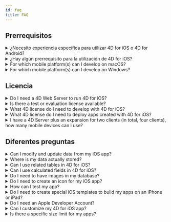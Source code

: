 ```yaml
---
id: faq
title: FAQ
---
```


## Prerrequisitos



<details><summary style= {{ fontWeight: "bold", marginBottom: "20px" }}>¿Necesito experiencia específica para utilizar 4D for iOS o 4D for Android?</summary>

No. Con 4D for iOS y 4D for Android, puede crear fácilmente proyectos móviles directamente desde 4D, sin necesidad de experiencia previa en la creación de aplicaciones iOS o Android nativas.

El editor de proyectos móviles se ha diseñado para que no necesite ningún conocimiento específico en el desarrollo de aplicaciones móviles.

</details>



<details>
<summary style= {{ fontWeight: "bold" , marginBottom: "20px" }}>¿Hay algún prerrequisito para la utilización de 4D for iOS?</summary>

See the requirements list [here](../getting-started/requirements.md).

</details>

<details><summary style= {{ fontWeight: "bold" , marginBottom: "20px" }}>For which mobile platform(s) can I develop on macOS?</summary>

You can develop for both the iOS and Android mobile platforms.

</details>

<details><summary style= {{ fontWeight: "bold" , marginBottom: "20px" }}>For which mobile platform(s) can I develop on Windows?</summary>

You can only develop for the Android platform.

For the iOS platform, we need XCode to compile the final application and to run the Simulator.

</details>




## Licencia

<details><summary style= {{ fontWeight: "bold" , marginBottom: "20px" }}>Do I need a 4D Web Server to run 4D for iOS?</summary>

No. 4D for iOS is included in 4D Server v17 R2 and up.

</details>



<details>
<summary style= {{ fontWeight: "bold" , marginBottom: "20px" }}>Is there a test or evaluation license available?</summary>

If you already have a 4D Developer Pro or 4D Server license for 4D v17 R2 or newer, 4D for iOS is included.

If you're not a 4D Partner or don't participate in the 4D Maintenance program, you have to wait for 4D v18.

</details>


<details><summary style= {{ fontWeight: "bold" , marginBottom: "20px" }}>What 4D license do I need to develop with 4D for iOS?</summary>

You need a 4D Developer Pro v17 R2 or newer (macOS) license to develop 4D for iOS apps.

</details>


<details><summary style= {{ fontWeight: "bold" , marginBottom: "20px" }}>What 4D license do I need to deploy apps created with 4D for iOS?</summary>

You need a 4D Server (macOS or Windows) v17 R2 or newer license to deploy 4D for iOS apps.

There's no additional license needed. Your 4D for iOS apps will share the same licenses as those for 4D Remote (client).

Clients can connect on Macs, Windows PCs, or iPhones, as long as the total amount of concurrent users are covered by the 4D Server license.

</details>


<details><summary style= {{ fontWeight: "bold" , marginBottom: "20px" }}>I have a 4D Server plus an expansion for two clients (in total, four clients), how many mobile devices can I use?</summary>

You can use up to four mobile devices.

</details>


## Diferentes preguntas

<details><summary style= {{ fontWeight: "bold" , marginBottom: "20px" }}>Can I modify and update data from my iOS app?</summary>

Yes, of course.

</details>

<details><summary style= {{ fontWeight: "bold" , marginBottom: "20px" }}>Where is my data actually stored?</summary>

Your data is stored locally on your iOS device. This allows you to access your data in offline mode.

</details>


<details><summary style= {{ fontWeight: "bold" , marginBottom: "20px" }}>Can I use related tables in 4D for iOS?</summary>

We know that you use a lot related tables for your business applications and we're working on accessing related tables for a future 4D for iOS release.

</details>


<details><summary style= {{ fontWeight: "bold" , marginBottom: "20px" }}>Can I use calculated fields in 4D for iOS?</summary>

You can create pre-calculated fields in 4D and publish them from the [Structure section]`(project-definition-structure.html)` of the 4D for iOS project editor.

</details>


<details><summary style= {{ fontWeight: "bold" , marginBottom: "20px" }}>Do I need to have images in my database?</summary>

Images are not mandatory, but we highly recommend that you use images to offer the best user experience.

4D for iOS offers a variety of [list form]`(list-form-templates.html)` and [detail form]`(detail-form-templates.html)` templates. With or without images, with charts...

</details>

<details><summary style= {{ fontWeight: "bold" , marginBottom: "20px" }}>Do I need to create an icon for my iOS app?</summary>

It's highly recommended to have an icon for your 4D for iOS app. If you don't have one, the default icon (the 4D logo) will be displayed.

If you already have an icon for your 4D Desktop application, you can drag and drop it directly into the icon area on the [General]`(general.html)` section of the project editor.

</details>


<details><summary style= {{ fontWeight: "bold" , marginBottom: "20px" }}>How can I test my app?</summary>

4D for iOS allows you to test your apps in the [Simulator]`(simulator.html)`. To test your app on your iOS device you need to have a **paying Apple developer account** (install-device.html) (iPhone and iPad).

**Note:** to intall your app with a **free developer account**, you can open your generated iOS project and install your app using Xcode.

</details>


<details><summary style= {{ fontWeight: "bold" , marginBottom: "20px" }}>Do I need to create special iOS templates to build my apps on an iPhone or iPad?</summary>

All of templates available in 4D for iOS are optimized for the iPhone. They also work well on iPads.

</details>



<details><summary style= {{ fontWeight: "bold" , marginBottom: "20px" }}>Do I need an Apple Developer Account?</summary>

To test your app, you'll need to create at least a [free Apple Developer account]`(free-developer-account.html)`.

To deploy a 4D for iOS app, you'll need to enroll in the [Apple Developer Enterprise Program]`(register-apple-developer-enterprise-program.html)` (for an in-house deployment) or in the [Apple Developer Program]`(register-apple-developer-program-organization.html)` (for an App Store deployment).

</details>

<details><summary style= {{ fontWeight: "bold" , marginBottom: "20px" }}>Can I customize my 4D for iOS app?</summary>

4D for iOS generates a real Xcode project that you can [open and modify]`(open-xcode.html)` according to your needs.

</details>

<details><summary style= {{ fontWeight: "bold" , marginBottom: "20px" }}>Is there a specific size limit for my apps?</summary>

On iOS, make sure your app total uncompressed size doesn't exceed 4GB. For more information, click [here](https://help.apple.com/app-store-connect/#/dev611e0a21f).

On Android, with [Android App Bundles](https://developer.android.com/guide/app-bundle), the total size of the compressed APKs required to install your app should not exceed 150 MB. For more details about the Android size restrictions, click [here](https://developer.android.com/topic/performance/reduce-apk-size) or [here](https://developer.android.com/guide/playcore/asset-delivery).

</details>




